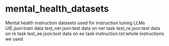# mental_health_datasets
Mental health instruction datasets used  for instruction tuning LLMs
UIE.json:train data
test_ner.json:test data on ner task
test_re.json:test data on re task
test_ee.json:test data on ee task
instruction.txt:whole instructions we used
